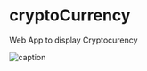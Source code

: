 # cryptoCurrency
Web App to display Cryptocurency

![caption](https://github.com/missaelcorm/cryptoCurrency/blob/main/WebAppWorking.gif)
